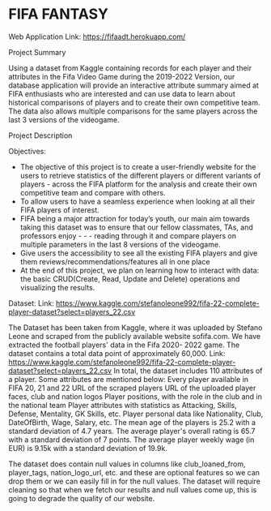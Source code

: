 # FIFA FANTASY

Web Application Link: https://fifaadt.herokuapp.com/

Project Summary 

Using a dataset from Kaggle containing records for each player and their attributes in the Fifa Video Game during the 2019-2022 Version, our database application will provide an interactive attribute summary aimed at FIFA enthusiasts who are interested and can use data to learn about historical comparisons of players and to create their own competitive team. The data also allows multiple comparisons for the same players across the last 3 versions of the videogame.
 
Project Description

Objectives:
- The objective of this project is to create a user-friendly website for the users to retrieve statistics of the different players or different variants of players - across the FIFA platform for the analysis and create their own competitive team and compare with others.
- To allow users to have a seamless experience when looking at all their FIFA players of interest.
- FIFA being a major attraction for today’s youth, our main aim towards taking this dataset was to ensure that our fellow classmates, TAs, and professors enjoy - -  - reading through it and compare players on multiple parameters in the last 8 versions of the videogame.
- Give users the accessibility to see all the existing FIFA players and give them reviews/recommendations/features all in one place
- At the end of this project, we plan on learning how to interact with data: the basic CRUD(Create, Read, Update and Delete) operations and visualizing the results.


Dataset: Link: https://www.kaggle.com/stefanoleone992/fifa-22-complete-player-dataset?select=players_22.csv

The Dataset has been taken from Kaggle, where it was uploaded by Stefano Leone and scraped from the publicly available website sofifa.com. We have extracted the football players' data in the Fifa 2020- 2022 game. The dataset contains a total data point of approximately 60,000.
Link: https://www.kaggle.com/stefanoleone992/fifa-22-complete-player-dataset?select=players_22.csv
In total, the dataset includes 110 attributes of a player. Some attributes are mentioned below: 
Every player available in FIFA 20, 21 and 22
URL of the scraped players
URL of the uploaded player faces, club and nation logos
Player positions, with the role in the club and in the national team
Player attributes with statistics as Attacking, Skills, Defense, Mentality, GK Skills, etc.
Player personal data like Nationality, Club, DateOfBirth, Wage, Salary, etc.
The mean age of the players is 25.2 with a standard deviation of 4.7 years.
The average player's overall rating is 65.7 with a standard deviation of 7 points.
The average player weekly wage (in EUR) is 9.15k with a standard deviation of 19.9k.
 
The dataset does contain null values in columns like club_loaned_from, player_tags, nation_logo_url, etc. and these are optional features so we can drop them or we can easily fill in for the null values. The dataset will require cleaning so that when we fetch our results and null values come up, this is going to degrade the quality of our website.



